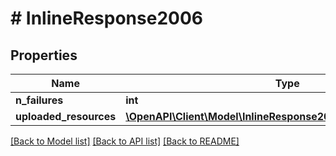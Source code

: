 # # InlineResponse2006

## Properties

Name | Type | Description | Notes
------------ | ------------- | ------------- | -------------
**n_failures** | **int** |  | [optional]
**uploaded_resources** | [**\OpenAPI\Client\Model\InlineResponse2006UploadedResources[]**](InlineResponse2006UploadedResources.md) |  | [optional]

[[Back to Model list]](../../README.md#models) [[Back to API list]](../../README.md#endpoints) [[Back to README]](../../README.md)
